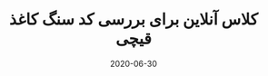---
title: کلاس آنلاین برای بررسی کد سنگ کاغذ قیچی
date: "2020-06-30"
description: "کلاس آنلاین برای بررسی کد سنگ کاغذ قیچی"
videoSourceURL: https://www.youtube.com/embed/ckWm5rnsmGM
videoTitle: "کلاس آنلاین برای بررسی کد سنگ کاغذ قیچی"
cover: cover.png
category: react-basic
---